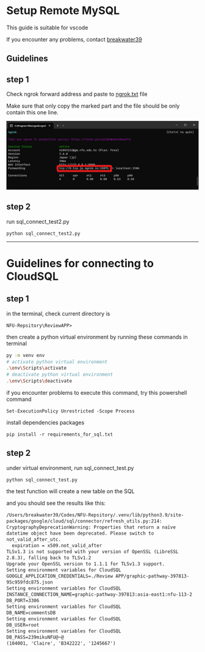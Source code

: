 # Setup Remote MySQL

This guide is suitable for vscode

If you encounter any problems, contact [breakwater39](mailto:41043152@gm.nfu.edu.tw)

## Guidelines

## step 1

Check ngrok forward address and paste to [ngrok.txt](./ngrok.txt) file

Make sure that only copy the marked part and the file should be only contain this one line.

![ngrok](./Images/guide_ngrok1.png)

## step 2
run sql_connect_test2.py

    python sql_connect_test2.py

---
# Guidelines for connecting to CloudSQL

## step 1

in the terminal, check current directory is

    NFU-Repsitory\ReviewAPP>

then create a python virtual environment by running these commands in terminal

```bash
py -m venv env
# activate python virtual environment
.\env\Scripts\activate
# deactivate python virtual environment
.\env\Scripts\deactivate
```

if you encounter problems to execute this command, try this powershell command

```
Set-ExecutionPolicy Unrestricted -Scope Process
```

install dependencies packages

    pip install -r requirements_for_sql.txt

## step 2

under virtual environment, run sql_connect_test.py

    python sql_connect_test.py

the test function will create a new table on the SQL

and you should see the results like this:

```
/Users/breakwater39/Codes/NFU-Repsitory/.venv/lib/python3.9/site-packages/google/cloud/sql/connector/refresh_utils.py:214: CryptographyDeprecationWarning: Properties that return a naïve datetime object have been deprecated. Please switch to not_valid_after_utc.
  expiration = x509.not_valid_after
TLSv1.3 is not supported with your version of OpenSSL (LibreSSL 2.8.3), falling back to TLSv1.2
Upgrade your OpenSSL version to 1.1.1 for TLSv1.3 support.
Setting environment variables for CloudSQL
GOOGLE_APPLICATION_CREDENTIALS=./Review APP/graphic-pathway-397813-95c959fdc875.json
Setting environment variables for CloudSQL
INSTANCE_CONNECTION_NAME=graphic-pathway-397813:asia-east1:nfu-113-2
DB_PORT=3306
Setting environment variables for CloudSQL
DB_NAME=commentsDB
Setting environment variables for CloudSQL
DB_USER=root
Setting environment variables for CloudSQL
DB_PASS=239mikuNFU@~@
(104001, 'Claire', 'B342222', '1245667')

```